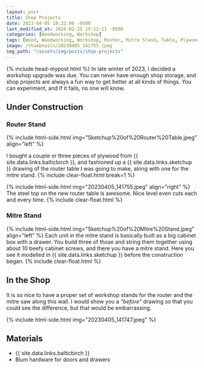 ```yaml
---
layout: post
title: Shop Projects
date: 2023-04-05 18:32:00 -0500
last_modified_at: 2024-02-25 19:12:11 -0500
categories: [Woodworking, Workshop]
tags: [Wood, Woodworking, Workshop, Router, Mitre Stand, Table, Plywood]
image: /thumbnails/20230405_141755.jpeg
img_path: "/assets/img/posts/shop-projects"
---
```

{% include head-mypost.html %}
In late winter of 2023, I decided a workshop upgrade was due.  You can never have enough shop storage, and shop projects are always a fun way to get better at all kinds of things.  You can experiment, and if it fails, no one will know.

## Under Construction

### Router Stand

{% include html-side.html img="Sketchup%20of%20Router%20Table.jpeg" align="left" %}

I bought a couple or three pieces of plywood from {{ site.data.links.balticbirch }}, and fashioned up a {{ site.data.links.sketchup }} drawing of the router table I was going to make, along with one for the mitre stand.
{% include clear-float.html break=1 %}

{% include html-side.html img="20230405_141755.jpeg" align="right" %}
The steel top on the new router table is awesome.  Nice level even cuts each and every time.
{% include clear-float.html %}

### Mitre Stand

{% include html-side.html img="Sketchup%20of%20Mitre%20Stand.jpeg" align="left" %}
Each unit in the mitre stand is basically built as a big cabinet box with a drawer.  You build three of those and string them together using about 10 beefy cabinet screws, and there you have a mitre stand.  Here you see it modelled in {{ site.data.links.sketchup }} before the construction began.
{% include clear-float.html %}

## In the Shop

It is so nice to have a proper set of workshop stands for the router and the mitre saw along this wall.  I would show you a _"before"_ drawing so that you could see the difference, but that would be embarrassing.  

{% include html-side.html img="20230405_141747.jpeg" %}

## Materials

- {{ site.data.links.balticbirch }}
- Blum hardware for doors and drawers
